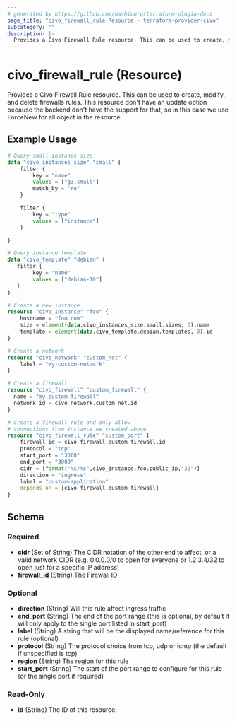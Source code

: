```yaml
---
# generated by https://github.com/hashicorp/terraform-plugin-docs
page_title: "civo_firewall_rule Resource - terraform-provider-civo"
subcategory: ""
description: |-
  Provides a Civo Firewall Rule resource. This can be used to create, modify, and delete firewalls rules. This resource don't have an update option because the backend don't have the support for that, so in this case we use ForceNew for all object in the resource.
---
```


# civo_firewall_rule (Resource)

Provides a Civo Firewall Rule resource. This can be used to create, modify, and delete firewalls rules. This resource don't have an update option because the backend don't have the support for that, so in this case we use ForceNew for all object in the resource.

## Example Usage

```terraform
# Query small instance size
data "civo_instances_size" "small" {
    filter {
        key = "name"
        values = ["g3.small"]
        match_by = "re"
    }

    filter {
        key = "type"
        values = ["instance"]
    }

}

# Query instance template
data "civo_template" "debian" {
   filter {
        key = "name"
        values = ["debian-10"]
   }
}

# Create a new instance
resource "civo_instance" "foo" {
    hostname = "foo.com"
    size = element(data.civo_instances_size.small.sizes, 0).name
    template = element(data.civo_template.debian.templates, 0).id
}

# Create a network
resource "civo_network" "custom_net" {
    label = "my-custom-network"
}

# Create a firewall
resource "civo_firewall" "custom_firewall" {
  name = "my-custom-firewall"
  network_id = civo_network.custom_net.id
}

# Create a firewall rule and only allow
# connections from instance we created above
resource "civo_firewall_rule" "custom_port" {
    firewall_id = civo_firewall.custom_firewall.id
    protocol = "tcp"
    start_port = "3000"
    end_port = "3000"
    cidr = [format("%s/%s",civo_instance.foo.public_ip,"32")]
    direction = "ingress"
    label = "custom-application"
    depends_on = [civo_firewall.custom_firewall]
}
```

<!-- schema generated by tfplugindocs -->
## Schema

### Required

- **cidr** (Set of String) The CIDR notation of the other end to affect, or a valid network CIDR (e.g. 0.0.0.0/0 to open for everyone or 1.2.3.4/32 to open just for a specific IP address)
- **firewall_id** (String) The Firewall ID

### Optional

- **direction** (String) Will this rule affect ingress traffic
- **end_port** (String) The end of the port range (this is optional, by default it will only apply to the single port listed in start_port)
- **label** (String) A string that will be the displayed name/reference for this rule (optional)
- **protocol** (String) The protocol choice from tcp, udp or icmp (the default if unspecified is tcp)
- **region** (String) The region for this rule
- **start_port** (String) The start of the port range to configure for this rule (or the single port if required)

### Read-Only

- **id** (String) The ID of this resource.


